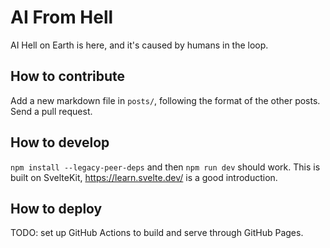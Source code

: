 # AI From Hell

AI Hell on Earth is here, and it's caused by humans in the loop.

## How to contribute

Add a new markdown file in `posts/`, following the format of the other posts. Send a pull request.

## How to develop

`npm install --legacy-peer-deps` and then `npm run dev` should work. This is built on SvelteKit, https://learn.svelte.dev/ is a good introduction.

## How to deploy

TODO: set up GitHub Actions to build and serve through GitHub Pages.
